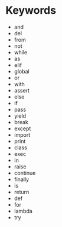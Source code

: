 # Keywords

* and
* del
* from
* not
* while
* as
* elif
* global
* or
* with
* assert
* else
* if
* pass
* yield
* break
* except
* import
* print
* class
* exec
* in
* raise
* continue
* finally
* is
* return
* def
* for
* lambda
* try